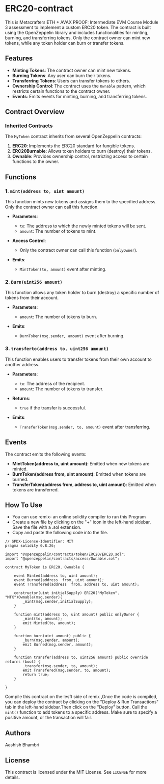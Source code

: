 # ERC20-contract
This is Metacrafters ETH + AVAX PROOF: Intermediate EVM Course Module 3 assessment to implement a custom ERC20 token. The contract is built using the OpenZeppelin library and includes functionalities for minting, burning, and transferring tokens. Only the contract owner can mint new tokens, while any token holder can burn or transfer tokens.

## Features

- **Minting Tokens**: The contract owner can mint new tokens.
- **Burning Tokens**: Any user can burn their tokens.
- **Transferring Tokens**: Users can transfer tokens to others.
- **Ownership Control**: The contract uses the `Ownable` pattern, which restricts certain functions to the contract owner.
- **Events**: Emits events for minting, burning, and transferring tokens.

## Contract Overview

### Inherited Contracts

The `MyToken` contract inherits from several OpenZeppelin contracts:

1. **ERC20**: Implements the ERC20 standard for fungible tokens.
2. **ERC20Burnable**: Allows token holders to burn (destroy) their tokens.
3. **Ownable**: Provides ownership control, restricting access to certain functions to the owner.

## Functions

### 1. `mint(address to, uint amount)`

This function mints new tokens and assigns them to the specified address. Only the contract owner can call this function.

- **Parameters**:
  - `to`: The address to which the newly minted tokens will be sent.
  - `amount`: The number of tokens to mint.

- **Access Control**:
  - Only the contract owner can call this function (`onlyOwner`).

- **Emits**:
  - `MintToken(to, amount)` event after minting.

### 2. `Burn(uint256 amount)`

This function allows any token holder to burn (destroy) a specific number of tokens from their account.

- **Parameters**:
  - `amount`: The number of tokens to burn.

- **Emits**:
  - `BurnToken(msg.sender, amount)` event after burning.

### 3. `transferto(address to, uint256 amount)`

This function enables users to transfer tokens from their own account to another address.

- **Parameters**:
  - `to`: The address of the recipient.
  - `amount`: The number of tokens to transfer.

- **Returns**:
  - `true` if the transfer is successful.

- **Emits**:
  - `TransferToken(msg.sender, to, amount)` event after transferring.

## Events

The contract emits the following events:

- **MintToken(address to, uint amount)**: Emitted when new tokens are minted.
- **BurnToken(address from, uint amount)**: Emitted when tokens are burned.
- **TransferToken(address from, address to, uint amount)**: Emitted when tokens are transferred.

## How To Use
-  You can use remix- an online solidity compiler to run this Program 
-  Create a new file by clicking on the "+" icon in the left-hand sidebar. Save the file with a .sol extension.
- Copy and paste the following code into the file.

```
// SPDX-License-Identifier: MIT
pragma solidity 0.8.26;

import "@openzeppelin/contracts/token/ERC20/ERC20.sol";
import "@openzeppelin/contracts/access/Ownable.sol";

contract MyToken is ERC20, Ownable {

    event Minted(address to, uint amount);
    event Burned(address  from, uint amount);
    event Transfered(address  from, address to, uint amount);
    
    constructor(uint initialSupply) ERC20("MyToken", "MTK")Ownable(msg.sender){
        _mint(msg.sender,initialSupply);
    }

    function mint(address to, uint amount) public onlyOwner {
        _mint(to, amount);
        emit Minted(to, amount);
    }

    function burn(uint amount) public {
        _burn(msg.sender, amount);
        emit Burned(msg.sender, amount);
    }

    function transfer(address to, uint256 amount) public override returns (bool) {
        _transfer(msg.sender, to, amount);
        emit Transfered(msg.sender, to, amount);
        return true;
    }

}
```
Compile this contract on the lesft side of remix ,Once the code is compiled, you can deploy the contract by clicking on the "Deploy & Run Transactions" tab in the left-hand sidebar.Then click on the "Deploy" button. Call the `mint()` function to add tokens to a specific address. Make sure to specify a positive amount, or the transaction will fail.

## Authors
Aashish Bhambri
## License
This contract is licensed under the MIT License. See `LICENSE` for more details.
